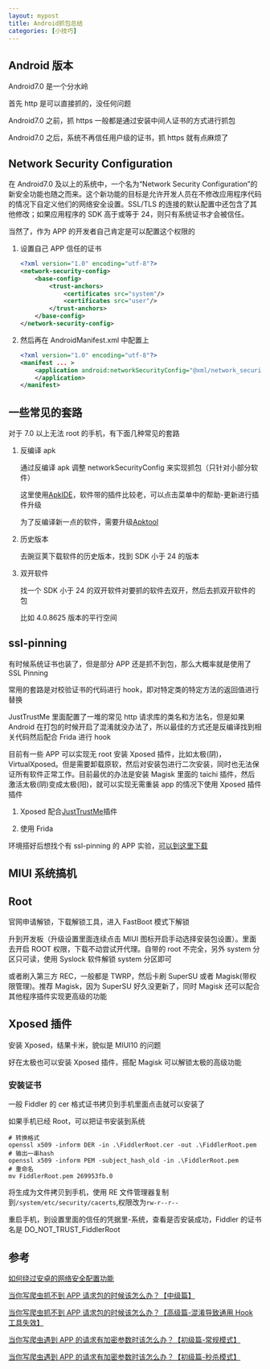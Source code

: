 ```yaml
---
layout: mypost
title: Android抓包总结
categories: [小技巧]
---
```


## Android 版本

Android7.0 是一个分水岭

首先 http 是可以直接抓的，没任何问题

Android7.0 之前，抓 https 一般都是通过安装中间人证书的方式进行抓包

Android7.0 之后，系统不再信任用户级的证书，抓 https 就有点麻烦了

## Network Security Configuration

在 Android7.0 及以上的系统中，一个名为“Network Security Configuration”的新安全功能也随之而来。这个新功能的目标是允许开发人员在不修改应用程序代码的情况下自定义他们的网络安全设置。SSL/TLS 的连接的默认配置中还包含了其他修改；如果应用程序的 SDK 高于或等于 24，则只有系统证书才会被信任。

当然了，作为 APP 的开发者自己肯定是可以配置这个权限的

1. 设置自己 APP 信任的证书

   ```xml
   <?xml version="1.0" encoding="utf-8"?>
   <network-security-config>
       <base-config>
           <trust-anchors>
               <certificates src="system"/>
               <certificates src="user"/>
           </trust-anchors>
       </base-config>
   </network-security-config>
   ```

2. 然后再在 AndroidManifest.xml 中配置上

   ```xml
   <?xml version="1.0" encoding="utf-8"?>
   <manifest ... >
       <application android:networkSecurityConfig="@xml/network_security_config" ...>
       </application>
   </manifest>
   ```

## 一些常见的套路

对于 7.0 以上无法 root 的手机，有下面几种常见的套路

1. 反编译 apk

   通过反编译 apk 调整 networkSecurityConfig 来实现抓包（只针对小部分软件）

   这里使用[ApkIDE](https://down.52pojie.cn/Tools/Android_Tools/)，软件带的插件比较老，可以点击菜单中的帮助-更新进行插件升级

   为了反编译新一点的软件，需要升级[Apktool](https://ibotpeaches.github.io/Apktool/)

2. 历史版本

   去豌豆荚下载软件的历史版本，找到 SDK 小于 24 的版本

3. 双开软件

   找一个 SDK 小于 24 的双开软件对要抓的软件去双开，然后去抓双开软件的包

   比如 4.0.8625 版本的平行空间

## ssl-pinning

有时候系统证书也装了，但是部分 APP 还是抓不到包，那么大概率就是使用了 SSL Pinning

常用的套路是对校验证书的代码进行 hook，即对特定类的特定方法的返回值进行替换

JustTrustMe 里面配置了一堆的常见 http 请求库的类名和方法名，但是如果 Android 在打包的时候开启了混淆就没办法了，所以最佳的方式还是反编译找到相关代码然后配合 Frida 进行 hook

目前有一些 APP 可以实现无 root 安装 Xposed 插件，比如太极(阴)，VirtualXposed。但是需要卸载原软，然后对安装包进行二次安装，同时也无法保证所有软件正常工作。目前最优的办法是安装 Magisk 里面的 taichi 插件，然后激活太极(阴)变成太极(阳)，就可以实现无需重装 app 的情况下使用 Xposed 插件插件

1. Xposed 配合[JustTrustMe](https://github.com/Fuzion24/JustTrustMe)插件

2. 使用 Frida

环境搭好后想找个有 ssl-pinning 的 APP 实验，[可以到这里下载](https://github.com/locoz666/spider-article/tree/master/当你写爬虫抓不到APP请求包的时候该怎么办？【高级篇-混淆导致通用Hook工具失效】/example)

## MIUI 系统搞机

## Root

官网申请解锁，下载解锁工具，进入 FastBoot 模式下解锁

升到开发板（升级设置里面连续点击 MIUI 图标开启手动选择安装包设置）。里面去开启 ROOT 权限，下载不动尝试开代理。自带的 root 不完全，另外 system 分区只可读，使用 Syslock 软件解锁 system 分区即可

或者刷入第三方 REC，一般都是 TWRP，然后卡刷 SuperSU 或者 Magisk(带权限管理)。推荐 Magisk，因为 SuperSU 好久没更新了，同时 Magisk 还可以配合其他程序插件实现更高级的功能

## Xposed 插件

安装 Xposed，结果卡米，貌似是 MIUI10 的问题

好在太极也可以安装 Xposed 插件，搭配 Magisk 可以解锁太极的高级功能

### 安装证书

一般 Fiddler 的 cer 格式证书拷贝到手机里面点击就可以安装了

如果手机已经 Root，可以把证书安装到系统

```
# 转换格式
openssl x509 -inform DER -in .\FiddlerRoot.cer -out .\FiddlerRoot.pem
# 输出一串hash
openssl x509 -inform PEM -subject_hash_old -in .\FiddlerRoot.pem
# 重命名
mv FiddlerRoot.pem 269953fb.0
```

将生成为文件拷贝到手机，使用 RE 文件管理器复制到`/system/etc/security/cacerts`,权限改为`rw-r--r--`

重启手机，到设置里面的信任的凭据里-系统，查看是否安装成功，Fiddler 的证书名是 DO_NOT_TRUST_FiddlerRoot

## 参考

[如何绕过安卓的网络安全配置功能](https://www.freebuf.com/articles/terminal/165671.html)

[当你写爬虫抓不到 APP 请求包的时候该怎么办？【中级篇】](https://zhuanlan.zhihu.com/p/56397466)

[当你写爬虫抓不到 APP 请求包的时候该怎么办？【高级篇-混淆导致通用 Hook 工具失效】](https://zhuanlan.zhihu.com/p/63028507)

[当你写爬虫遇到 APP 的请求有加密参数时该怎么办？【初级篇-常规模式】](https://zhuanlan.zhihu.com/p/71750595)

[当你写爬虫遇到 APP 的请求有加密参数时该怎么办？【初级篇-秒杀模式】](https://zhuanlan.zhihu.com/p/71753678)
